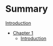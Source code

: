 # Summary

[Introduction](./README.md)
- [Chapter 1](./chapter_1.md)
    - [Introduction](./chapter_1_intro.md)
